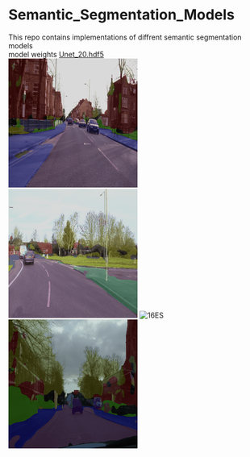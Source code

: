 # Semantic_Segmentation_Models
This repo contains implementations of diffrent semantic segmentation models<br>
model weights [Unet_20.hdf5](https://drive.google.com/file/d/1vu0wSLsWWe2LdjLL4r84qa05npGFqMWK/view?usp=sharing)<br>
![Seq05VD](https://github.com/Shehab-Mahmoud/Semantic_Segmentation_Models/blob/main/output/cars_Seq05VD.gif)
![6R0](https://github.com/Shehab-Mahmoud/Semantic_Segmentation_Models/blob/main/output/cars_6R0.gif)
![16ES](https://github.com/Shehab-Mahmoud/Semantic_Segmentation_Models/blob/main/output/cars_16ES.gif)
![TP](https://github.com/Shehab-Mahmoud/Semantic_Segmentation_Models/blob/main/output/cars_TP.gif)
